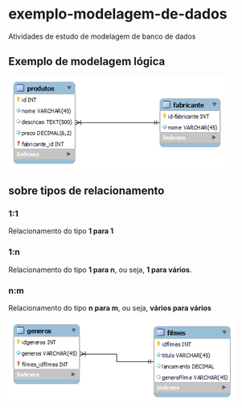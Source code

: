 # exemplo-modelagem-de-dados
 Atividades de estudo de modelagem de banco de dados

## Exemplo de modelagem lógica

![Modelo lógico do sistema vendas](modelo-logico-vendas.png)
## sobre tipos de relacionamento

### 1:1

Relacionamento do tipo **1 para 1**
### 1:n
Relacionamento do tipo **1 para n**, ou seja, **1 para vários**.
### n:m

Relacionamento do tipo **n para m**, ou seja, **vários para vários**


![exercicio](exercicio01.png)